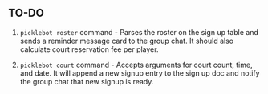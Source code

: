 ## TO-DO

1. `picklebot roster` command - Parses the roster on the sign up table and sends a reminder message card to the group chat. It
should also calculate court reservation fee per player.

2. `picklebot court` command - Accepts arguments for court count, time, and date. It will append a new signup entry to the sign up doc and notify the group chat that new signup is ready.
